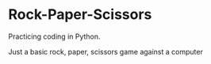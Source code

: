 # Rock-Paper-Scissors 

Practicing coding in Python. 

Just a basic rock, paper, scissors game against a computer

